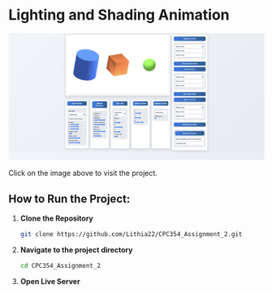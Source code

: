   # Lighting and Shading Animation

<a href="https://lithia22.github.io/CPC354_Assignment_2/" target="_blank">
  <img src="FrontPage.png" alt="Preview of Lighting and Shading Animation" width="1200px" style="cursor: pointer;" />
</a>

Click on the image above to visit the project.

## How to Run the Project:

1. **Clone the Repository**

   ```bash
   git clone https://github.com/Lithia22/CPC354_Assignment_2.git
   ```

2. **Navigate to the project directory**
   
   ```bash
   cd CPC354_Assignment_2
   ```

3. **Open Live Server**
